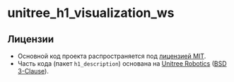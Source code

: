 # unitree_h1_visualization_ws

## Лицензии  
- Основной код проекта распространяется под [лицензией  MIT](LICENSE).  
- Часть кода (пакет `h1_description`) основана на [Unitree Robotics](https://github.com/unitreerobotics/unitree_ros?tab=readme-ov-file) ([BSD 3-Clause](h1_description/LICENSE-ORIGINAL)).  